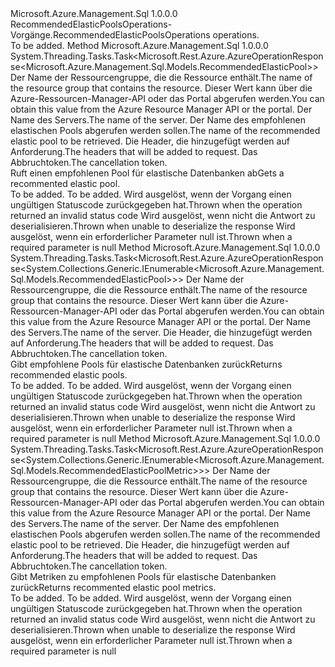 <Type Name="IRecommendedElasticPoolsOperations" FullName="Microsoft.Azure.Management.Sql.IRecommendedElasticPoolsOperations">
  <TypeSignature Language="C#" Value="public interface IRecommendedElasticPoolsOperations" />
  <TypeSignature Language="ILAsm" Value=".class public interface auto ansi abstract IRecommendedElasticPoolsOperations" />
  <TypeSignature Language="DocId" Value="T:Microsoft.Azure.Management.Sql.IRecommendedElasticPoolsOperations" />
  <TypeSignature Language="VB.NET" Value="Public Interface IRecommendedElasticPoolsOperations" />
  <TypeSignature Language="F#" Value="type IRecommendedElasticPoolsOperations = interface" />
  <AssemblyInfo>
    <AssemblyName>Microsoft.Azure.Management.Sql</AssemblyName>
    <AssemblyVersion>1.0.0.0</AssemblyVersion>
  </AssemblyInfo>
  <Interfaces />
  <Docs>
    <summary>
            <span data-ttu-id="dd8a1-101">RecommendedElasticPoolsOperations-Vorgänge.</span><span class="sxs-lookup"><span data-stu-id="dd8a1-101">RecommendedElasticPoolsOperations operations.</span></span>
            </summary>
    <remarks>To be added.</remarks>
  </Docs>
  <Members>
    <Member MemberName="GetWithHttpMessagesAsync">
      <MemberSignature Language="C#" Value="public System.Threading.Tasks.Task&lt;Microsoft.Rest.Azure.AzureOperationResponse&lt;Microsoft.Azure.Management.Sql.Models.RecommendedElasticPool&gt;&gt; GetWithHttpMessagesAsync (string resourceGroupName, string serverName, string recommendedElasticPoolName, System.Collections.Generic.Dictionary&lt;string,System.Collections.Generic.List&lt;string&gt;&gt; customHeaders = null, System.Threading.CancellationToken cancellationToken = null);" />
      <MemberSignature Language="ILAsm" Value=".method public hidebysig newslot virtual instance class System.Threading.Tasks.Task`1&lt;class Microsoft.Rest.Azure.AzureOperationResponse`1&lt;class Microsoft.Azure.Management.Sql.Models.RecommendedElasticPool&gt;&gt; GetWithHttpMessagesAsync(string resourceGroupName, string serverName, string recommendedElasticPoolName, class System.Collections.Generic.Dictionary`2&lt;string, class System.Collections.Generic.List`1&lt;string&gt;&gt; customHeaders, valuetype System.Threading.CancellationToken cancellationToken) cil managed" />
      <MemberSignature Language="DocId" Value="M:Microsoft.Azure.Management.Sql.IRecommendedElasticPoolsOperations.GetWithHttpMessagesAsync(System.String,System.String,System.String,System.Collections.Generic.Dictionary{System.String,System.Collections.Generic.List{System.String}},System.Threading.CancellationToken)" />
      <MemberSignature Language="F#" Value="abstract member GetWithHttpMessagesAsync : string * string * string * System.Collections.Generic.Dictionary&lt;string, System.Collections.Generic.List&lt;string&gt;&gt; * System.Threading.CancellationToken -&gt; System.Threading.Tasks.Task&lt;Microsoft.Rest.Azure.AzureOperationResponse&lt;Microsoft.Azure.Management.Sql.Models.RecommendedElasticPool&gt;&gt;" Usage="iRecommendedElasticPoolsOperations.GetWithHttpMessagesAsync (resourceGroupName, serverName, recommendedElasticPoolName, customHeaders, cancellationToken)" />
      <MemberType>Method</MemberType>
      <AssemblyInfo>
        <AssemblyName>Microsoft.Azure.Management.Sql</AssemblyName>
        <AssemblyVersion>1.0.0.0</AssemblyVersion>
      </AssemblyInfo>
      <ReturnValue>
        <ReturnType>System.Threading.Tasks.Task&lt;Microsoft.Rest.Azure.AzureOperationResponse&lt;Microsoft.Azure.Management.Sql.Models.RecommendedElasticPool&gt;&gt;</ReturnType>
      </ReturnValue>
      <Parameters>
        <Parameter Name="resourceGroupName" Type="System.String" />
        <Parameter Name="serverName" Type="System.String" />
        <Parameter Name="recommendedElasticPoolName" Type="System.String" />
        <Parameter Name="customHeaders" Type="System.Collections.Generic.Dictionary&lt;System.String,System.Collections.Generic.List&lt;System.String&gt;&gt;" />
        <Parameter Name="cancellationToken" Type="System.Threading.CancellationToken" />
      </Parameters>
      <Docs>
        <param name="resourceGroupName">
            <span data-ttu-id="dd8a1-102">Der Name der Ressourcengruppe, die die Ressource enthält.</span><span class="sxs-lookup"><span data-stu-id="dd8a1-102">The name of the resource group that contains the resource.</span></span> <span data-ttu-id="dd8a1-103">Dieser Wert kann über die Azure-Ressourcen-Manager-API oder das Portal abgerufen werden.</span><span class="sxs-lookup"><span data-stu-id="dd8a1-103">You can obtain this value from the Azure Resource Manager API or the portal.</span></span>
            </param>
        <param name="serverName">
            <span data-ttu-id="dd8a1-104">Der Name des Servers.</span><span class="sxs-lookup"><span data-stu-id="dd8a1-104">The name of the server.</span></span>
            </param>
        <param name="recommendedElasticPoolName">
            <span data-ttu-id="dd8a1-105">Der Name des empfohlenen elastischen Pools abgerufen werden sollen.</span><span class="sxs-lookup"><span data-stu-id="dd8a1-105">The name of the recommended elastic pool to be retrieved.</span></span>
            </param>
        <param name="customHeaders">
            <span data-ttu-id="dd8a1-106">Die Header, die hinzugefügt werden auf Anforderung.</span><span class="sxs-lookup"><span data-stu-id="dd8a1-106">The headers that will be added to request.</span></span>
            </param>
        <param name="cancellationToken">
            <span data-ttu-id="dd8a1-107">Das Abbruchtoken.</span><span class="sxs-lookup"><span data-stu-id="dd8a1-107">The cancellation token.</span></span>
            </param>
        <summary>
            <span data-ttu-id="dd8a1-108">Ruft einen empfohlenen Pool für elastische Datenbanken ab</span><span class="sxs-lookup"><span data-stu-id="dd8a1-108">Gets a recommented elastic pool.</span></span>
            </summary>
        <returns>To be added.</returns>
        <remarks>To be added.</remarks>
        <exception cref="T:Microsoft.Rest.Azure.CloudException">
            <span data-ttu-id="dd8a1-109">Wird ausgelöst, wenn der Vorgang einen ungültigen Statuscode zurückgegeben hat.</span><span class="sxs-lookup"><span data-stu-id="dd8a1-109">Thrown when the operation returned an invalid status code</span></span>
            </exception>
        <exception cref="T:Microsoft.Rest.SerializationException">
            <span data-ttu-id="dd8a1-110">Wird ausgelöst, wenn nicht die Antwort zu deserialisieren.</span><span class="sxs-lookup"><span data-stu-id="dd8a1-110">Thrown when unable to deserialize the response</span></span>
            </exception>
        <exception cref="T:Microsoft.Rest.ValidationException">
            <span data-ttu-id="dd8a1-111">Wird ausgelöst, wenn ein erforderlicher Parameter null ist.</span><span class="sxs-lookup"><span data-stu-id="dd8a1-111">Thrown when a required parameter is null</span></span>
            </exception>
      </Docs>
    </Member>
    <Member MemberName="ListByServerWithHttpMessagesAsync">
      <MemberSignature Language="C#" Value="public System.Threading.Tasks.Task&lt;Microsoft.Rest.Azure.AzureOperationResponse&lt;System.Collections.Generic.IEnumerable&lt;Microsoft.Azure.Management.Sql.Models.RecommendedElasticPool&gt;&gt;&gt; ListByServerWithHttpMessagesAsync (string resourceGroupName, string serverName, System.Collections.Generic.Dictionary&lt;string,System.Collections.Generic.List&lt;string&gt;&gt; customHeaders = null, System.Threading.CancellationToken cancellationToken = null);" />
      <MemberSignature Language="ILAsm" Value=".method public hidebysig newslot virtual instance class System.Threading.Tasks.Task`1&lt;class Microsoft.Rest.Azure.AzureOperationResponse`1&lt;class System.Collections.Generic.IEnumerable`1&lt;class Microsoft.Azure.Management.Sql.Models.RecommendedElasticPool&gt;&gt;&gt; ListByServerWithHttpMessagesAsync(string resourceGroupName, string serverName, class System.Collections.Generic.Dictionary`2&lt;string, class System.Collections.Generic.List`1&lt;string&gt;&gt; customHeaders, valuetype System.Threading.CancellationToken cancellationToken) cil managed" />
      <MemberSignature Language="DocId" Value="M:Microsoft.Azure.Management.Sql.IRecommendedElasticPoolsOperations.ListByServerWithHttpMessagesAsync(System.String,System.String,System.Collections.Generic.Dictionary{System.String,System.Collections.Generic.List{System.String}},System.Threading.CancellationToken)" />
      <MemberSignature Language="F#" Value="abstract member ListByServerWithHttpMessagesAsync : string * string * System.Collections.Generic.Dictionary&lt;string, System.Collections.Generic.List&lt;string&gt;&gt; * System.Threading.CancellationToken -&gt; System.Threading.Tasks.Task&lt;Microsoft.Rest.Azure.AzureOperationResponse&lt;seq&lt;Microsoft.Azure.Management.Sql.Models.RecommendedElasticPool&gt;&gt;&gt;" Usage="iRecommendedElasticPoolsOperations.ListByServerWithHttpMessagesAsync (resourceGroupName, serverName, customHeaders, cancellationToken)" />
      <MemberType>Method</MemberType>
      <AssemblyInfo>
        <AssemblyName>Microsoft.Azure.Management.Sql</AssemblyName>
        <AssemblyVersion>1.0.0.0</AssemblyVersion>
      </AssemblyInfo>
      <ReturnValue>
        <ReturnType>System.Threading.Tasks.Task&lt;Microsoft.Rest.Azure.AzureOperationResponse&lt;System.Collections.Generic.IEnumerable&lt;Microsoft.Azure.Management.Sql.Models.RecommendedElasticPool&gt;&gt;&gt;</ReturnType>
      </ReturnValue>
      <Parameters>
        <Parameter Name="resourceGroupName" Type="System.String" />
        <Parameter Name="serverName" Type="System.String" />
        <Parameter Name="customHeaders" Type="System.Collections.Generic.Dictionary&lt;System.String,System.Collections.Generic.List&lt;System.String&gt;&gt;" />
        <Parameter Name="cancellationToken" Type="System.Threading.CancellationToken" />
      </Parameters>
      <Docs>
        <param name="resourceGroupName">
            <span data-ttu-id="dd8a1-112">Der Name der Ressourcengruppe, die die Ressource enthält.</span><span class="sxs-lookup"><span data-stu-id="dd8a1-112">The name of the resource group that contains the resource.</span></span> <span data-ttu-id="dd8a1-113">Dieser Wert kann über die Azure-Ressourcen-Manager-API oder das Portal abgerufen werden.</span><span class="sxs-lookup"><span data-stu-id="dd8a1-113">You can obtain this value from the Azure Resource Manager API or the portal.</span></span>
            </param>
        <param name="serverName">
            <span data-ttu-id="dd8a1-114">Der Name des Servers.</span><span class="sxs-lookup"><span data-stu-id="dd8a1-114">The name of the server.</span></span>
            </param>
        <param name="customHeaders">
            <span data-ttu-id="dd8a1-115">Die Header, die hinzugefügt werden auf Anforderung.</span><span class="sxs-lookup"><span data-stu-id="dd8a1-115">The headers that will be added to request.</span></span>
            </param>
        <param name="cancellationToken">
            <span data-ttu-id="dd8a1-116">Das Abbruchtoken.</span><span class="sxs-lookup"><span data-stu-id="dd8a1-116">The cancellation token.</span></span>
            </param>
        <summary>
            <span data-ttu-id="dd8a1-117">Gibt empfohlene Pools für elastische Datenbanken zurück</span><span class="sxs-lookup"><span data-stu-id="dd8a1-117">Returns recommended elastic pools.</span></span>
            </summary>
        <returns>To be added.</returns>
        <remarks>To be added.</remarks>
        <exception cref="T:Microsoft.Rest.Azure.CloudException">
            <span data-ttu-id="dd8a1-118">Wird ausgelöst, wenn der Vorgang einen ungültigen Statuscode zurückgegeben hat.</span><span class="sxs-lookup"><span data-stu-id="dd8a1-118">Thrown when the operation returned an invalid status code</span></span>
            </exception>
        <exception cref="T:Microsoft.Rest.SerializationException">
            <span data-ttu-id="dd8a1-119">Wird ausgelöst, wenn nicht die Antwort zu deserialisieren.</span><span class="sxs-lookup"><span data-stu-id="dd8a1-119">Thrown when unable to deserialize the response</span></span>
            </exception>
        <exception cref="T:Microsoft.Rest.ValidationException">
            <span data-ttu-id="dd8a1-120">Wird ausgelöst, wenn ein erforderlicher Parameter null ist.</span><span class="sxs-lookup"><span data-stu-id="dd8a1-120">Thrown when a required parameter is null</span></span>
            </exception>
      </Docs>
    </Member>
    <Member MemberName="ListMetricsWithHttpMessagesAsync">
      <MemberSignature Language="C#" Value="public System.Threading.Tasks.Task&lt;Microsoft.Rest.Azure.AzureOperationResponse&lt;System.Collections.Generic.IEnumerable&lt;Microsoft.Azure.Management.Sql.Models.RecommendedElasticPoolMetric&gt;&gt;&gt; ListMetricsWithHttpMessagesAsync (string resourceGroupName, string serverName, string recommendedElasticPoolName, System.Collections.Generic.Dictionary&lt;string,System.Collections.Generic.List&lt;string&gt;&gt; customHeaders = null, System.Threading.CancellationToken cancellationToken = null);" />
      <MemberSignature Language="ILAsm" Value=".method public hidebysig newslot virtual instance class System.Threading.Tasks.Task`1&lt;class Microsoft.Rest.Azure.AzureOperationResponse`1&lt;class System.Collections.Generic.IEnumerable`1&lt;class Microsoft.Azure.Management.Sql.Models.RecommendedElasticPoolMetric&gt;&gt;&gt; ListMetricsWithHttpMessagesAsync(string resourceGroupName, string serverName, string recommendedElasticPoolName, class System.Collections.Generic.Dictionary`2&lt;string, class System.Collections.Generic.List`1&lt;string&gt;&gt; customHeaders, valuetype System.Threading.CancellationToken cancellationToken) cil managed" />
      <MemberSignature Language="DocId" Value="M:Microsoft.Azure.Management.Sql.IRecommendedElasticPoolsOperations.ListMetricsWithHttpMessagesAsync(System.String,System.String,System.String,System.Collections.Generic.Dictionary{System.String,System.Collections.Generic.List{System.String}},System.Threading.CancellationToken)" />
      <MemberSignature Language="F#" Value="abstract member ListMetricsWithHttpMessagesAsync : string * string * string * System.Collections.Generic.Dictionary&lt;string, System.Collections.Generic.List&lt;string&gt;&gt; * System.Threading.CancellationToken -&gt; System.Threading.Tasks.Task&lt;Microsoft.Rest.Azure.AzureOperationResponse&lt;seq&lt;Microsoft.Azure.Management.Sql.Models.RecommendedElasticPoolMetric&gt;&gt;&gt;" Usage="iRecommendedElasticPoolsOperations.ListMetricsWithHttpMessagesAsync (resourceGroupName, serverName, recommendedElasticPoolName, customHeaders, cancellationToken)" />
      <MemberType>Method</MemberType>
      <AssemblyInfo>
        <AssemblyName>Microsoft.Azure.Management.Sql</AssemblyName>
        <AssemblyVersion>1.0.0.0</AssemblyVersion>
      </AssemblyInfo>
      <ReturnValue>
        <ReturnType>System.Threading.Tasks.Task&lt;Microsoft.Rest.Azure.AzureOperationResponse&lt;System.Collections.Generic.IEnumerable&lt;Microsoft.Azure.Management.Sql.Models.RecommendedElasticPoolMetric&gt;&gt;&gt;</ReturnType>
      </ReturnValue>
      <Parameters>
        <Parameter Name="resourceGroupName" Type="System.String" />
        <Parameter Name="serverName" Type="System.String" />
        <Parameter Name="recommendedElasticPoolName" Type="System.String" />
        <Parameter Name="customHeaders" Type="System.Collections.Generic.Dictionary&lt;System.String,System.Collections.Generic.List&lt;System.String&gt;&gt;" />
        <Parameter Name="cancellationToken" Type="System.Threading.CancellationToken" />
      </Parameters>
      <Docs>
        <param name="resourceGroupName">
            <span data-ttu-id="dd8a1-121">Der Name der Ressourcengruppe, die die Ressource enthält.</span><span class="sxs-lookup"><span data-stu-id="dd8a1-121">The name of the resource group that contains the resource.</span></span> <span data-ttu-id="dd8a1-122">Dieser Wert kann über die Azure-Ressourcen-Manager-API oder das Portal abgerufen werden.</span><span class="sxs-lookup"><span data-stu-id="dd8a1-122">You can obtain this value from the Azure Resource Manager API or the portal.</span></span>
            </param>
        <param name="serverName">
            <span data-ttu-id="dd8a1-123">Der Name des Servers.</span><span class="sxs-lookup"><span data-stu-id="dd8a1-123">The name of the server.</span></span>
            </param>
        <param name="recommendedElasticPoolName">
            <span data-ttu-id="dd8a1-124">Der Name des empfohlenen elastischen Pools abgerufen werden sollen.</span><span class="sxs-lookup"><span data-stu-id="dd8a1-124">The name of the recommended elastic pool to be retrieved.</span></span>
            </param>
        <param name="customHeaders">
            <span data-ttu-id="dd8a1-125">Die Header, die hinzugefügt werden auf Anforderung.</span><span class="sxs-lookup"><span data-stu-id="dd8a1-125">The headers that will be added to request.</span></span>
            </param>
        <param name="cancellationToken">
            <span data-ttu-id="dd8a1-126">Das Abbruchtoken.</span><span class="sxs-lookup"><span data-stu-id="dd8a1-126">The cancellation token.</span></span>
            </param>
        <summary>
            <span data-ttu-id="dd8a1-127">Gibt Metriken zu empfohlenen Pools für elastische Datenbanken zurück</span><span class="sxs-lookup"><span data-stu-id="dd8a1-127">Returns recommented elastic pool metrics.</span></span>
            </summary>
        <returns>To be added.</returns>
        <remarks>To be added.</remarks>
        <exception cref="T:Microsoft.Rest.Azure.CloudException">
            <span data-ttu-id="dd8a1-128">Wird ausgelöst, wenn der Vorgang einen ungültigen Statuscode zurückgegeben hat.</span><span class="sxs-lookup"><span data-stu-id="dd8a1-128">Thrown when the operation returned an invalid status code</span></span>
            </exception>
        <exception cref="T:Microsoft.Rest.SerializationException">
            <span data-ttu-id="dd8a1-129">Wird ausgelöst, wenn nicht die Antwort zu deserialisieren.</span><span class="sxs-lookup"><span data-stu-id="dd8a1-129">Thrown when unable to deserialize the response</span></span>
            </exception>
        <exception cref="T:Microsoft.Rest.ValidationException">
            <span data-ttu-id="dd8a1-130">Wird ausgelöst, wenn ein erforderlicher Parameter null ist.</span><span class="sxs-lookup"><span data-stu-id="dd8a1-130">Thrown when a required parameter is null</span></span>
            </exception>
      </Docs>
    </Member>
  </Members>
</Type>